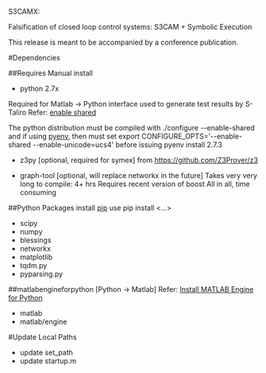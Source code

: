 S3CAMX:

Falsification of closed loop control systems:
  S3CAM + Symbolic Execution

This release is meant to be accompanied by a conference publication.

#Dependencies

##Requires Manual install

- python 2.7x

Required for Matlab -> Python interface used to generate test results by S-Taliro
Refer: [enable shared](https://www.mathworks.com/help/matlab/matlab_external/undefined-variable-py-or-function-py-command.html#buialof-67)

The python distribution must be compiled with 
./configure --enable-shared 
and if using [pyenv](https://github.com/yyuu/pyenv), then must set 
export CONFIGURE_OPTS='--enable-shared --enable-unicode=ucs4'
before issuing
pyenv install 2.7.3


- z3py [optional, required for symex] 
  from https://github.com/Z3Prover/z3

- graph-tool  [optional, will replace networkx in the future]
  Takes very very long to compile: 4+ hrs
  Requires recent version of boost
  All in all, time consuming


##Python Packages
install [pip](https://bootstrap.pypa.io/get-pip.py)
use pip install <...>

- scipy
- numpy
- blessings
- networkx
- matplotlib
- tqdm.py
- pyparsing.py

##matlabengineforpython [Python -> Matlab]
Refer: [Install MATLAB Engine for Python](https://www.mathworks.com/help/matlab/matlab_external/install-the-matlab-engine-for-python.html)
- matlab
- matlab/engine


#Update Local Paths

- update set_path
- update startup.m
